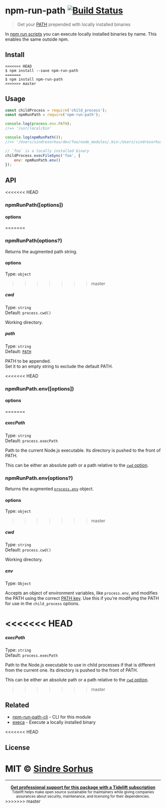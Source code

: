 # npm-run-path [![Build Status](https://travis-ci.org/sindresorhus/npm-run-path.svg?branch=master)](https://travis-ci.org/sindresorhus/npm-run-path)

> Get your [PATH](https://en.wikipedia.org/wiki/PATH_(variable)) prepended with locally installed binaries

In [npm run scripts](https://docs.npmjs.com/cli/run-script) you can execute locally installed binaries by name. This enables the same outside npm.


## Install

```
<<<<<<< HEAD
$ npm install --save npm-run-path
=======
$ npm install npm-run-path
>>>>>>> master
```


## Usage

```js
const childProcess = require('child_process');
const npmRunPath = require('npm-run-path');

console.log(process.env.PATH);
//=> '/usr/local/bin'

console.log(npmRunPath());
//=> '/Users/sindresorhus/dev/foo/node_modules/.bin:/Users/sindresorhus/dev/node_modules/.bin:/Users/sindresorhus/node_modules/.bin:/Users/node_modules/.bin:/node_modules/.bin:/usr/local/bin'

// `foo` is a locally installed binary
childProcess.execFileSync('foo', {
	env: npmRunPath.env()
});
```


## API

<<<<<<< HEAD
### npmRunPath([options])

#### options

=======
### npmRunPath(options?)

Returns the augmented path string.

#### options

Type: `object`

>>>>>>> master
##### cwd

Type: `string`<br>
Default: `process.cwd()`

Working directory.

##### path

Type: `string`<br>
Default: [`PATH`](https://github.com/sindresorhus/path-key)

PATH to be appended.<br>
Set it to an empty string to exclude the default PATH.

<<<<<<< HEAD
### npmRunPath.env([options])

#### options

=======
##### execPath

Type: `string`<br>
Default: `process.execPath`

Path to the current Node.js executable. Its directory is pushed to the front of PATH.

This can be either an absolute path or a path relative to the [`cwd` option](#cwd).

### npmRunPath.env(options?)

Returns the augmented [`process.env`](https://nodejs.org/api/process.html#process_process_env) object.

#### options

Type: `object`

>>>>>>> master
##### cwd

Type: `string`<br>
Default: `process.cwd()`

Working directory.

##### env

Type: `Object`

Accepts an object of environment variables, like `process.env`, and modifies the PATH using the correct [PATH key](https://github.com/sindresorhus/path-key). Use this if you're modifying the PATH for use in the `child_process` options.

<<<<<<< HEAD
=======
##### execPath

Type: `string`<br>
Default: `process.execPath`

Path to the Node.js executable to use in child processes if that is different from the current one. Its directory is pushed to the front of PATH.

This can be either an absolute path or a path relative to the [`cwd` option](#cwd).

>>>>>>> master

## Related

- [npm-run-path-cli](https://github.com/sindresorhus/npm-run-path-cli) - CLI for this module
- [execa](https://github.com/sindresorhus/execa) - Execute a locally installed binary


<<<<<<< HEAD
## License

MIT © [Sindre Sorhus](https://sindresorhus.com)
=======
---

<div align="center">
	<b>
		<a href="https://tidelift.com/subscription/pkg/npm-npm-run-path?utm_source=npm-npm-run-path&utm_medium=referral&utm_campaign=readme">Get professional support for this package with a Tidelift subscription</a>
	</b>
	<br>
	<sub>
		Tidelift helps make open source sustainable for maintainers while giving companies<br>assurances about security, maintenance, and licensing for their dependencies.
	</sub>
</div>
>>>>>>> master
